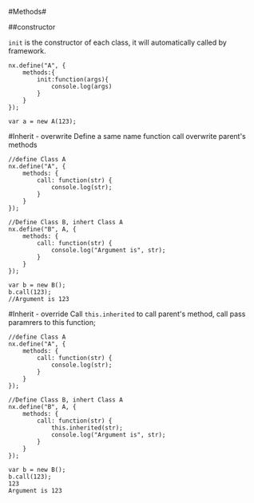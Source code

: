 #Methods#

##constructor

`init` is the constructor of each class, it will automatically called by framework.

    nx.define("A", {
        methods:{
            init:function(args){
                console.log(args)
            }
        }
    });

    var a = new A(123);



#Inherit - overwrite
Define a same name function call overwrite parent's methods

    //define Class A
    nx.define("A", {
        methods: {
            call: function(str) {
                console.log(str);
            }
        }
    });

    //Define Class B, inhert Class A
    nx.define("B", A, {
        methods: {
            call: function(str) {
                console.log("Argument is", str);
            }
        }
    });

    var b = new B();
    b.call(123);
    //Argument is 123

#Inherit - override
Call `this.inherited` to call parent's method, call pass paramrers to this function;

    //define Class A
    nx.define("A", {
        methods: {
            call: function(str) {
                console.log(str);
            }
        }
    });

    //Define Class B, inhert Class A
    nx.define("B", A, {
        methods: {
            call: function(str) {
                this.inherited(str);
                console.log("Argument is", str);
            }
        }
    });

    var b = new B();
    b.call(123);
    123
    Argument is 123

